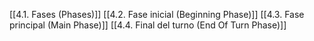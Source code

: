 [[4.1. Fases (Phases)]]
[[4.2. Fase inicial (Beginning Phase)]]
[[4.3. Fase principal (Main Phase)]]
[[4.4. Final del turno (End Of Turn Phase)]]
